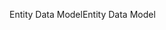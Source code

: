 <span data-ttu-id="e5117-101">Entity Data Model</span><span class="sxs-lookup"><span data-stu-id="e5117-101">Entity Data Model</span></span>